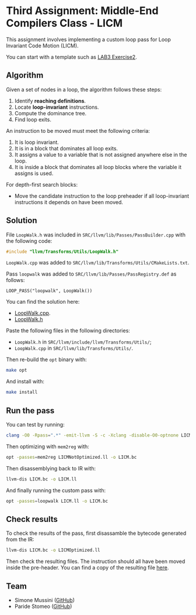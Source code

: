 # Third Assignment: Middle-End Compilers Class - LICM

This assignment involves implementing a custom loop pass for Loop Invariant Code Motion (LICM).

You can start with a template such as [LAB3 Exercise2](https://github.com/simomux/LLVM_17/tree/c108417a3bbab5545b7fed1c2dc0f75b7432d83f/TEST/LAB3/Exercise2).

## Algorithm

Given a set of nodes in a loop, the algorithm follows these steps:

1. Identify **reaching definitions**.
2. Locate **loop-invariant** instructions.
3. Compute the dominance tree.
4. Find loop exits.

An instruction to be moved must meet the following criteria:

1. It is loop invariant.
2. It is in a block that dominates all loop exits.
3. It assigns a value to a variable that is not assigned anywhere else in the loop.
4. It is inside a block that dominates all loop blocks where the variable it assigns is used.

For depth-first search blocks:

* Move the candidate instruction to the loop preheader if all loop-invariant instructions it depends on have been moved.

## Solution

File `LoopWalk.h` was included in `SRC/llvm/lib/Passes/PassBuilder.cpp` with the following code:

```cpp
#include "llvm/Transforms/Utils/LoopWalk.h"
```

`LoopWalk.cpp` was added to `SRC/llvm/lib/Transforms/Utils/CMakeLists.txt`.

Pass `loopwalk` was added to `SRC/llvm/lib/Passes/PassRegistry.def` as follows:

```text
LOOP_PASS("loopwalk", LoopWalk())
```

You can find the solution here:

* [LoopWalk.cpp](https://github.com/simomux/LLVM_17/blob/c108417a3bbab5545b7fed1c2dc0f75b7432d83f/TEST/Assignment3/LoopWalk.cpp).
* [LoopWalk.h](https://github.com/simomux/LLVM_17/blob/0e81133baf086c595d61ff524ce518b63a3696b5/TEST/Assignment3/LoopWalk.h)

Paste the following files in the following directories:

* `LoopWalk.h` in `SRC/llvm/include/llvm/Transforms/Utils/`;
* `LoopWalk.cpp` in `SRC/llvm/lib/Transforms/Utils/`.

Then re-build the `opt` binary with:

```bash
make opt
```

And install with:

```bash
make install
```

## Run the pass

You can test by running:

```bash
clang -O0 -Rpass=".*" -emit-llvm -S -c -Xclang -disable-O0-optnone LICM.c -o LICMNotOptimized.ll
```

Then optimizing with `mem2reg` with:

```bash
opt -passes=mem2reg LICMNotOptimized.ll -o LICM.bc
```

Then disassemblying back to IR with:

```bash
llvm-dis LICM.bc -o LICM.ll
```

And finally running the custom pass with:

```bash
opt -passes=loopwalk LICM.ll -o LICM.bc
```

## Check results

To check the results of the pass, first disassamble the bytecode generated from the IR:

```bash
llvm-dis LICM.bc -o LICMOptimized.ll
```

Then check the resulting files.
The instruction should all have been moved inside the pre-header.
You can find a copy of the resulting file [here](https://github.com/simomux/LLVM_17/blob/main/TEST/Assignment3/LICMOptimized.ll).

## Team

* Simone Mussini ([GitHub](https://github.com/simomux))
* Paride Stomeo ([GitHub](https://github.com/paridestomeo))